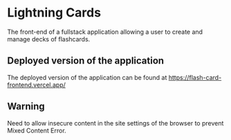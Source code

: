 # Lightning Cards

The front-end of a fullstack application allowing a user to create and manage decks of flashcards.

## Deployed version of the application
The deployed version of the application can be found at https://flash-card-frontend.vercel.app/ 

## Warning
Need to allow insecure content in the site settings of the browser to prevent Mixed Content Error.

